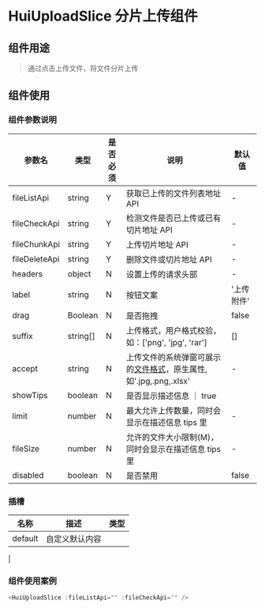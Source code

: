 # HuiUploadSlice 分片上传组件

## 组件用途

> 通过点击上传文件，将文件分片上传

## 组件使用

### 组件参数说明

| 参数名        | 类型     | 是否必须 | 说明                                                                                                                                            | 默认值     |
| ------------- | -------- | -------- | ----------------------------------------------------------------------------------------------------------------------------------------------- | ---------- |
| fileListApi   | string   | Y        | 获取已上传的文件列表地址 API                                                                                                                    | -          |
| fileCheckApi  | string   | Y        | 检测文件是否已上传或已有切片地址 API                                                                                                            | -          |
| fileChunkApi  | string   | Y        | 上传切片地址 API                                                                                                                                | -          |
| fileDeleteApi | string   | Y        | 删除文件或切片地址 API                                                                                                                          | -          |
| headers       | object   | N        | 设置上传的请求头部                                                                                                                              | -          |
| label         | string   | N        | 按钮文案                                                                                                                                        | '上传附件' |
| drag          | Boolean  | N        | 是否拖拽                                                                                                                                        | false      |
| suffix        | string[] | N        | 上传格式，用户格式校验， 如：['png', 'jpg', 'rar']                                                                                              | []         |
| accept        | string   | N        | 上传文件的系统弹窗可展示的[文件格式](https://developer.mozilla.org/en-US/docs/Web/HTML/Element/input#attr-accept)，原生属性,如'.jpg,.png,.xlsx' | -          |
| showTips      | boolean  | N        | 是否显示描述信息 ｜ true                                                                                                                        |
| limit         | number   | N        | 最大允许上传数量，同时会显示在描述信息 tips 里                                                                                                  | -          |
| fileSize      | number   | N        | 允许的文件大小限制(M)，同时会显示在描述信息 tips 里                                                                                             | -          |
| disabled      | boolean  | N        | 是否禁用                                                                                                                                        | false      |

<!-- | fileDownloadApi | string   | Y        | 文件下载地址API                                    | -          |
| withCredentials | boolean  | N        | 支持发送 cookie 凭证信息                           | false      | -->

### 插槽

| 名称    | 描述           | 类型 |
| ------- | -------------- | ---- |
| default | 自定义默认内容 |      |

<!-- ### 组件暴露方法

| 方法名   | 说明             |
| -------- | ---------------- |
| getFiles | 获取已上传的文件 | --> |

### 组件使用案例

```js
<HuiUploadSlice :fileListApi="" :fileCheckApi="" />
```
